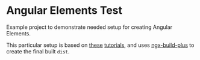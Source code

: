 # Angular Elements Test

Example project to demonstrate needed setup for creating Angular Elements.

This particular setup is based on [these](https://codingthesmartway.com/angular-elements-a-practical-introduction-to-web-components-with-angular-6/) [tutorials](https://dzone.com/articles/build-micro-front-ends-using-angular-elements-the), and uses [ngx-build-plus](https://www.npmjs.com/package/ngx-build-plus) to create the final built ```dist```.